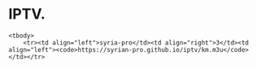 # IPTV. 



	<tbody>
		<tr><td align="left">syria-pro</td><td align="right">3</td><td align="left"><code>https://syrian-pro.github.io/iptv/km.m3u</code></td></tr>
		
